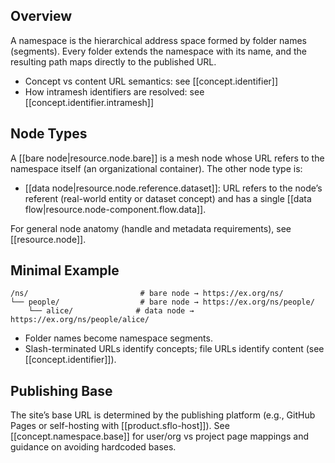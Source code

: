 
## Overview

A namespace is the hierarchical address space formed by folder names (segments). Every folder extends the namespace with its name, and the resulting path maps directly to the published URL.

- Concept vs content URL semantics: see [[concept.identifier]]
- How intramesh identifiers are resolved: see [[concept.identifier.intramesh]]

## Node Types

A [[bare node|resource.node.bare]] is a mesh node whose URL refers to the namespace itself (an organizational container). The other node type is:

- [[data node|resource.node.reference.dataset]]: URL refers to the node’s referent (real-world entity or dataset concept) and has a single [[data flow|resource.node-component.flow.data]].

For general node anatomy (handle and metadata requirements), see [[resource.node]].

## Minimal Example

```file
/ns/                         # bare node → https://ex.org/ns/
└── people/                  # bare node → https://ex.org/ns/people/
    └── alice/              # data node → https://ex.org/ns/people/alice/
```

- Folder names become namespace segments.
- Slash-terminated URLs identify concepts; file URLs identify content (see [[concept.identifier]]).

## Publishing Base

The site’s base URL is determined by the publishing platform (e.g., GitHub Pages or self-hosting with [[product.sflo-host]]). See [[concept.namespace.base]] for user/org vs project page mappings and guidance on avoiding hardcoded bases.
